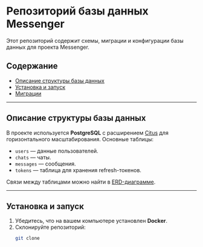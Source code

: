 # Репозиторий базы данных Messenger

Этот репозиторий содержит схемы, миграции и конфигурации базы данных для проекта Messenger.

## Содержание
- [Описание структуры базы данных](#описание-структуры-базы-данных)
- [Установка и запуск](#установка-и-запуск)
- [Миграции](#миграции)

---

## Описание структуры базы данных
В проекте используется **PostgreSQL** с расширением [Citus](https://www.citusdata.com/) для горизонтального масштабирования. Основные таблицы:
- `users` — данные пользователей.
- `chats` — чаты.
- `messages` — сообщения.
- `tokens` — таблица для хранения refresh-токенов.

Связи между таблицами можно найти в [ERD-диаграмме](docs/ERD.png).

---

## Установка и запуск
1. Убедитесь, что на вашем компьютере установлен **Docker**.
2. Склонируйте репозиторий:
   ```bash
   git clone
